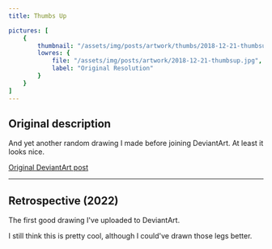 ```yaml
---
title: Thumbs Up

pictures: [
	{
		thumbnail: "/assets/img/posts/artwork/thumbs/2018-12-21-thumbsup.jpg",
		lowres: {
			file: "/assets/img/posts/artwork/2018-12-21-thumbsup.jpg",
			label: "Original Resolution"
		}
	}
]
---
```

## Original description
And yet another random drawing I made before joining DeviantArt. At least it looks nice.

[Original DeviantArt post](https://www.deviantart.com/phantomdoom741/art/Thumbs-Up-780306274)

---

## Retrospective (2022)
The first good drawing I've uploaded to DeviantArt.

I still think this is pretty cool, although I could've drawn those legs better.
